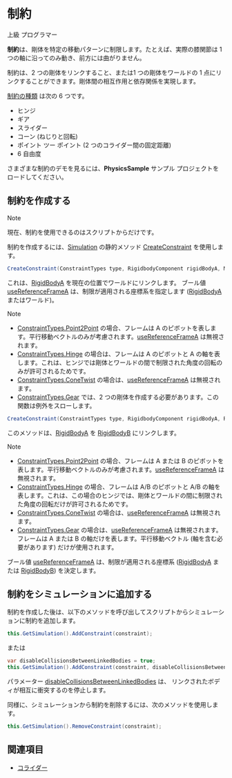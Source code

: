 # 制約

<div class="doc-incomplete"/>

<span class="label label-doc-level">上級</span>
<span class="label label-doc-audience">プログラマー</span>

**制約**は、剛体を特定の移動パターンに制限します。たとえば、実際の膝関節は 1 つの軸に沿ってのみ動き、前方には曲がりません。

制約は、2 つの剛体をリンクすること、または1 つの剛体をワールドの 1 点にリンクすることができます。剛体間の相互作用と依存関係を実現します。

[制約の種類](xref:Stride.Physics.ConstraintTypes) は次の 6 つです。

* ヒンジ
* ギア
* スライダー
* コーン (ねじりと回転)
* ポイント ツー ポイント (2 つのコライダー間の固定距離)
* 6 自由度

さまざまな制約のデモを見るには、**PhysicsSample** サンプル プロジェクトをロードしてください。

## 制約を作成する

> [!NOTE]
> 現在、制約を使用できるのはスクリプトからだけです。

制約を作成するには、[Simulation](xref:Stride.Physics.Simulation) の静的メソッド [CreateConstraint](xref:Stride.Physics.Simulation.CreateConstraint\(Stride.Physics.ConstraintTypes,Stride.Physics.RigidbodyComponent,Stride.Core.Mathematics.Matrix,System.Boolean\)) を使用します。

```cs
CreateConstraint(ConstraintTypes type, RigidbodyComponent rigidBodyA, Matrix frameA, bool useReferenceFrameA);
```

これは、[RigidBodyA](xref:Stride.Physics.Constraint.RigidBodyA) を現在の位置でワールドにリンクします。
ブール値 [useReferenceFrameA](xref:Stride.Physics.Simulation.CreateConstraint\(Stride.Physics.ConstraintTypes,Stride.Physics.RigidbodyComponent,Stride.Core.Mathematics.Matrix,System.Boolean\)) は、制限が適用される座標系を指定します ([RigidBodyA](xref:Stride.Physics.Constraint.RigidBodyA) またはワールド)。

> [!NOTE]
> * [ConstraintTypes.Point2Point](xref:Stride.Physics.ConstraintTypes) の場合、フレームは A のピボットを表します。平行移動ベクトルのみが考慮されます。[useReferenceFrameA](xref:Stride.Physics.Simulation.CreateConstraint\(Stride.Physics.ConstraintTypes,Stride.Physics.RigidbodyComponent,Stride.Core.Mathematics.Matrix,System.Boolean\)) は無視されます。
> * [ConstraintTypes.Hinge](xref:Stride.Physics.ConstraintTypes) の場合は、フレームは A のピボットと A の軸を表します。これは、ヒンジでは剛体とワールドの間で制限された角度の回転のみが許可されるためです。
> * [ConstraintTypes.ConeTwist](xref:Stride.Physics.ConstraintTypes) の場合は、[useReferenceFrameA](xref:Stride.Physics.Simulation.CreateConstraint\(Stride.Physics.ConstraintTypes,Stride.Physics.RigidbodyComponent,Stride.Core.Mathematics.Matrix,System.Boolean\)) は無視されます。
> * [ConstraintTypes.Gear](xref:Stride.Physics.ConstraintTypes) では、2 つの剛体を作成する必要があります。この関数は例外をスローします。

```cs
CreateConstraint(ConstraintTypes type, RigidbodyComponent rigidBodyA, RigidbodyComponent rigidBodyB, Matrix frameA, Matrix frameB, bool useReferenceFrameA)
```

このメソッドは、[RigidBodyA](xref:Stride.Physics.Constraint.RigidBodyA) を [RigidBodyB](xref:Stride.Physics.Constraint.RigidBodyB) にリンクします。

> [!NOTE]
> * [ConstraintTypes.Point2Point](xref:Stride.Physics.ConstraintTypes) の場合、フレームは A または B のピボットを表します。平行移動ベクトルのみが考慮されます。[useReferenceFrameA](xref:Stride.Physics.Simulation.CreateConstraint\(Stride.Physics.ConstraintTypes,Stride.Physics.RigidbodyComponent,Stride.Core.Mathematics.Matrix,System.Boolean\)) は無視されます。
> * [ConstraintTypes.Hinge](xref:Stride.Physics.ConstraintTypes) の場合、フレームは A/B のピボットと A/B の軸を表します。これは、この場合のヒンジでは、剛体とワールドの間に制限された角度の回転だけが許可されるためです。
> * [ConstraintTypes.ConeTwist](xref:Stride.Physics.ConstraintTypes) の場合は、[useReferenceFrameA](xref:Stride.Physics.Simulation.CreateConstraint\(Stride.Physics.ConstraintTypes,Stride.Physics.RigidbodyComponent,Stride.Core.Mathematics.Matrix,System.Boolean\)) は無視されます。
> * [ConstraintTypes.Gear](xref:Stride.Physics.ConstraintTypes) の場合は、[useReferenceFrameA](xref:Stride.Physics.Simulation.CreateConstraint\(Stride.Physics.ConstraintTypes,Stride.Physics.RigidbodyComponent,Stride.Core.Mathematics.Matrix,System.Boolean\)) は無視されます。フレームは A または B の軸だけを表します。平行移動ベクトル (軸を含む必要があります) だけが使用されます。

ブール値 [useReferenceFrameA](xref:Stride.Physics.Simulation.CreateConstraint\(Stride.Physics.ConstraintTypes,Stride.Physics.RigidbodyComponent,Stride.Core.Mathematics.Matrix,System.Boolean\)) は、制限が適用される座標系 ([RigidBodyA](xref:Stride.Physics.Constraint.RigidBodyA) または [RigidBodyB](xref:Stride.Physics.Constraint.RigidBodyB)) を決定します。

## 制約をシミュレーションに追加する

制約を作成した後は、以下のメソッドを呼び出してスクリプトからシミュレーションに制約を追加します。

```cs
this.GetSimulation().AddConstraint(constraint);
```

または

```cs
var disableCollisionsBetweenLinkedBodies = true;
this.GetSimulation().AddConstraint(constraint, disableCollisionsBetweenLinkedBodies);
```

パラメーター [disableCollisionsBetweenLinkedBodies](xref:Stride.Physics.Simulation.AddConstraint\(Stride.Physics.Constraint,System.Boolean\)) は、
 リンクされたボディが相互に衝突するのを停止します。

同様に、シミュレーションから制約を削除するには、次のメソッドを使用します。

```cs
this.GetSimulation().RemoveConstraint(constraint);
```

## 関連項目

* [コライダー](colliders.md)
